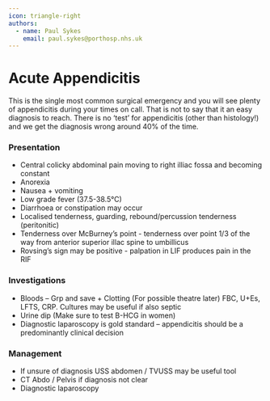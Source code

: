 ```yaml
---
icon: triangle-right
authors:
  - name: Paul Sykes
    email: paul.sykes@porthosp.nhs.uk
---
```


# Acute Appendicitis

This is the single most common surgical emergency and you will see plenty of appendicitis during your times on call. That is not to say that it an easy diagnosis to reach. There is no ‘test’ for appendicitis (other than histology!) and we get the diagnosis wrong around 40% of the time.

### Presentation
- Central colicky abdominal pain moving to right illiac fossa and becoming constant
- Anorexia
- Nausea + vomiting
- Low grade fever (37.5-38.5°C)
- Diarrhoea or constipation may occur
- Localised tenderness, guarding, rebound/percussion tenderness (peritonitic)
- Tenderness over McBurney’s point - tenderness over point 1/3 of the way from anterior superior illac spine to umbillicus
- Rovsing’s sign may be positive - palpation in LIF produces pain in the RIF

### Investigations
- Bloods – Grp and save + Clotting (For possible theatre later) FBC, U+Es, LFTS, CRP. Cultures may be useful if also septic
- Urine dip (Make sure to test B-HCG in women)
- Diagnostic laparoscopy is gold standard – appendicitis should be a predominantly clinical decision

### Management
- If unsure of diagnosis USS abdomen / TVUSS may be useful tool
- CT Abdo / Pelvis if diagnosis not clear
- Diagnostic laparoscopy
